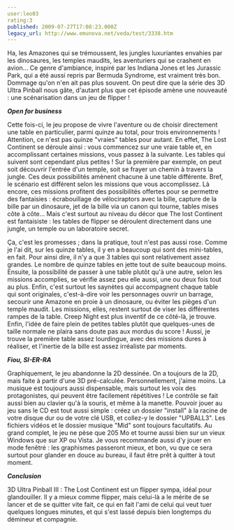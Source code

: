 ```yaml
---
user:leo03
rating:3
published: 2009-07-27T17:08:23.000Z
legacy_url: http://www.emunova.net/veda/test/3338.htm
---
```

Ha, les Amazones qui se trémoussent, les jungles luxuriantes envahies par les dinosaures, les temples maudits, les aventuriers qui se crashent en avion... Ce genre d'ambiance, inspiré par les Indiana Jones et les Jurassic Park, qui a été aussi repris par Bermuda Syndrome, est vraiment très bon. Dommage qu'on n'en ait pas plus souvent. On peut dire que la série des 3D Ultra Pinball nous gâte, d'autant plus que cet épisode amène une nouveauté : une scénarisation dans un jeu de flipper !  

  

_**Open for business**_  

  

Cette fois-ci, le jeu propose de vivre l'aventure ou de choisir directement une table en particulier, parmi quinze au total, pour trois environnements ! Attention, ce n'est pas quinze "vraies" tables pour autant. En effet, The Lost Continent se déroule ainsi : vous commencez sur une vraie table et, en accomplissant certaines missions, vous passez à la suivante. Les tables qui suivent sont cependant plus petites ! Sur la première par exemple, on peut soit découvrir l'entrée d'un temple, soit se frayer un chemin à travers la jungle. Ces deux possibilités amènent chacune à une table différente. Bref, le scénario est différent selon les missions que vous accomplissez. Là encore, ces missions profitent des possibilités offertes pour se permettre des fantaisies : écrabouillage de vélociraptors avec la bille, capture de la bille par un dinosaure, jet de la bille via un canon qui tourne, tables mises côte à côte... Mais c'est surtout au niveau du décor que The lost Continent est fantaisiste : les tables de flipper se déroulent directement dans une jungle, un temple ou un laboratoire secret.  

  

Ça, c'est les promesses ; dans la pratique, tout n'est pas aussi rose. Comme je l'ai dit, sur les quinze tables, il y en a beaucoup qui sont des mini-tables, en fait. Pour ainsi dire, il n'y a que 3 tables qui sont relativement assez grandes. Le nombre de quinze tables en jette tout de suite beaucoup moins. Ensuite, la possibilité de passer à une table plutôt qu'à une autre, selon les missions accomplies, se vérifie assez peu elle aussi, une ou deux fois tout au plus. Enfin, c'est surtout les saynètes qui accompagnent chaque table qui sont originales, c'est-à-dire voir les personnages ouvrir un barrage, secourir une Amazone en proie à un dinosaure, ou éviter les pièges d'un temple maudit. Les missions, elles, restent surtout de viser les différentes rampes de la table. Creep Night est plus inventif de ce côté-là, je trouve. Enfin, l'idée de faire plein de petites tables plutôt que quelques-unes de taille normale ne plaira sans doute pas aux mordus du score ! Aussi, je trouve la première table assez lourdingue, avec des missions dures à réaliser, et l'inertie de la bille est assez irréaliste par moments.  

  

_**Fiou, SI-ER-RA**_  

  

Graphiquement, le jeu abandonne la 2D dessinée. On a toujours de la 2D, mais faite à partir d'une 3D pré-calculée. Personnellement, j'aime moins. La musique est toujours aussi dispensable, mais surtout les voix des protagonistes, qui peuvent être facilement répétitives ! Le contrôle se fait aussi bien au clavier qu'à la souris, et même à la manette. Pouvoir jouer au jeu sans le CD est tout aussi simple : créez un dossier "install" à la racine de votre disque dur ou de votre clé USB, et collez-y le dossier "UPBALL3". Les fichiers vidéos et le dossier musique "Mid" sont toujours facultatifs. Au grand complet, le jeu ne pèse que 205 Mo et tourne aussi bien sur un vieux Windows que sur XP ou Vista. Je vous recommande aussi d'y jouer en mode fenêtré : les graphismes passeront mieux, et bon, vu que ce sera surtout pour glander en douce au bureau, il faut être prêt à quitter à tout moment.  

  

_**Conclusion**_  

  

3D Ultra Pinball III : The Lost Continent est un flipper sympa, idéal pour glandouiller. Il y a mieux comme flipper, mais celui-là a le mérite de se lancer et de se quitter vite fait, ce qui en fait l'ami de celui qui veut tuer quelques longues minutes, et qui s'est lassé depuis bien longtemps du démineur et compagnie.